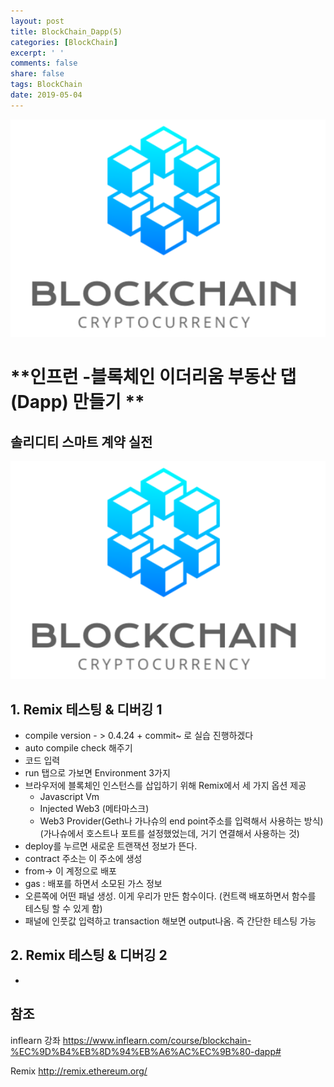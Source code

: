 ```yaml
---
layout: post
title: BlockChain_Dapp(5)
categories: [BlockChain]
excerpt: ' '
comments: false
share: false
tags: BlockChain
date: 2019-05-04
---
```


![No Image](/assets/logo/BlockChain.png)

# **인프런 -블록체인 이더리움 부동산 댑(Dapp) 만들기 **

## 솔리디티 스마트 계약 실전

![No Image](/assets/logo/BlockChain.png)

## 1. Remix 테스팅 & 디버깅 1

- compile version - > 0.4.24 + commit~ 로 실습 진행하겠다
- auto compile check 해주기
- 코드 입력
- run 탭으로 가보면 Environment 3가지
- 브라우저에 블록체인 인스턴스를 삽입하기 위해 Remix에서 세 가지 옵션 제공
  - Javascript Vm
  - Injected Web3 (메타마스크)
  - Web3 Provider(Geth나 가나슈의 end point주소를 입력해서 사용하는 방식) (가나슈에서 호스트나 포트를 설정했었는데, 거기 연결해서 사용하는 것)
- deploy를 누르면 새로운 트랜잭션 정보가 뜬다.
- contract 주소는 이 주소에 생성
- from-> 이 계정으로 배포
- gas : 배포를 하면서 소모된 가스 정보
- 오른쪽에 어떤 패널 생성. 이게 우리가 만든 함수이다. (컨트랙 배포하면서 함수를 테스팅 할 수 있게 함)
- 패널에 인풋값 입력하고 transaction 해보면 output나옴. 즉 간단한 테스팅 가능

## 2. Remix 테스팅 & 디버깅 2

-

## 참조

inflearn 강좌
<https://www.inflearn.com/course/blockchain-%EC%9D%B4%EB%8D%94%EB%A6%AC%EC%9B%80-dapp#>

Remix
<http://remix.ethereum.org/>
